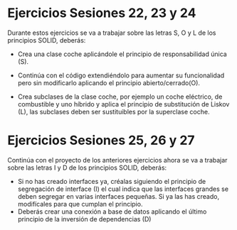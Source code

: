 # Ejercicios Sesiones 22, 23 y 24
Durante estos ejercicios se va a trabajar sobre las letras S, O y L de los principios SOLID, deberás:

- Crea una clase coche aplicándole el principio de responsabilidad única (S).

- Continúa con el código extendiéndolo para aumentar su funcionalidad pero sin modificarlo aplicando el principio abierto/cerrado(O).

- Crea subclases de la clase coche, por ejemplo un coche eléctrico, de combustible y uno híbrido y aplica el principio de substitución de Liskov (L), las subclases deben ser sustituibles por la superclase coche.

# Ejercicios Sesiones 25, 26 y 27

Continúa con el proyecto de los anteriores ejercicios ahora se va a trabajar sobre las letras I y D de los principios SOLID, deberás:

- Si no has creado interfaces ya, créalas siguiendo el principio de segregación de interface (I) el cual indica que las interfaces grandes se deben segregar en varias interfaces pequeñas. Si ya las has creado, modifícales para que cumplan el principio.
- Deberás crear una conexión a base de datos aplicando el último principio de la inversión de dependencias (D)
